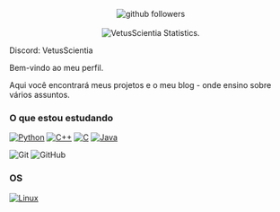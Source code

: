<p align="center">
    <img src="https://img.shields.io/github/followers/VetusScientia?label=Follow%20Me&style=social" alt="github followers" /><br>
    <br>
    <img src="https://github-readme-stats.vercel.app/api/top-langs/?username=VetusScientia&layout=compact&theme=dark" alt="VetusScientia Statistics." />

</p>

Discord: VetusScientia

Bem-vindo ao meu perfil.

Aqui você encontrará meus projetos e o meu blog - onde ensino sobre vários assuntos.

### O que estou estudando

[![Python](https://img.shields.io/badge/python-black?style=for-the-badge&logo=python)](https://github.com/VetusScientia)
[![C++](https://img.shields.io/badge/c++-black?style=for-the-badge&logo=cplusplus)](https://github.com/VetusScientia)
[![C](https://img.shields.io/badge/c-black?style=for-the-badge&logo=c)](https://github.com/VetusScientia)
[![Java](https://img.shields.io/badge/java-black?style=for-the-badge&logo=eclipse)](https://github.com/VetusScientia)

![Git](https://img.shields.io/badge/-Git-000000?style=for-the-badge&logo=git&logoColor=F05032)
![GitHub](https://img.shields.io/badge/-GitHub-000000?style=for-the-badge&logo=github&logoColor=fff)

### OS

[![Linux](https://img.shields.io/badge/linux-black?style=for-the-badge&logo=Linux)](https://github.com/VetusScientia)
